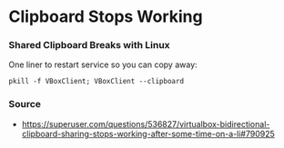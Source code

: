 # Clipboard Stops Working

### Shared Clipboard Breaks with Linux

One liner to restart service so you can copy away:

```
pkill -f VBoxClient; VBoxClient --clipboard
```

### Source
* https://superuser.com/questions/536827/virtualbox-bidirectional-clipboard-sharing-stops-working-after-some-time-on-a-li#790925
